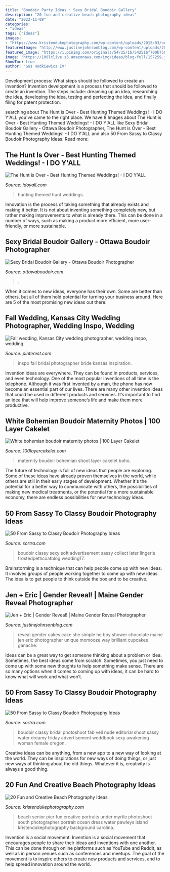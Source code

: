 ```yaml
---
title: "Boudoir Party Ideas : Sexy Bridal Boudoir Gallery"
description: "20 fun and creative beach photography ideas"
date: "2022-11-08"
categories:
- "ideas"
tags: ["ideas"]
images:
- "https://www.kristendukephotography.com/wp-content/uploads/2015/03/under-the-pier-e1427817239204.jpg"
featuredImage: "http://www.justinejohnsonblog.com/wp-content/uploads/2015/04/001-storyboard5.jpg"
featured_image: "https://i.pinimg.com/originals/54/25/1b/54251bf700b75064b7d8eec25ca47439.jpg"
image: "https://100lclive.s3.amazonaws.com/img/ideas/blog-full/157259.jpg"
ShowToc: true
author: "Gus Hodkiewicz IV"
---
```



Development process: What steps should be followed to create an invention?
Invention development is a process that should be followed to create an invention. The steps include: dreaming up an idea, researching the idea, developing the idea, testing and perfecting the idea, and finally filing for patent protection.

	

		
searching about The Hunt is Over - Best Hunting Themed Weddings! - I DO Y&#039;ALL you've came to the right place. We have 8 Images about The Hunt is Over - Best Hunting Themed Weddings! - I DO Y&#039;ALL like Sexy Bridal Boudoir Gallery - Ottawa Boudoir Photographer, The Hunt is Over - Best Hunting Themed Weddings! - I DO Y&#039;ALL and also 50 From Sassy to Classy Boudoir Photography Ideas. Read more:
		
    
## The Hunt Is Over - Best Hunting Themed Weddings! - I DO Y&#039;ALL

<img loading=lazy src="https://www.idoyall.com/wp-content/uploads/2016/10/7690db3ee6459c038418d3fb8d96e9a6-412x1024.jpg" onerror="this.onerror=null;this.src='https://tse4.mm.bing.net/th?id=OIP.OUKexWeNrWLvwqmhUAGGKAAAAA&amp;pid=15.1';" alt="The Hunt is Over - Best Hunting Themed Weddings! - I DO Y&#039;ALL">

_Source: idoyall.com_

>hunting themed hunt weddings. 

	

Innovation is the process of taking something that already exists and making it better. It is not about inventing something completely new, but rather making improvements to what is already there. This can be done in a number of ways, such as making a product more efficient, more user-friendly, or more sustainable.

    
## Sexy Bridal Boudoir Gallery - Ottawa Boudoir Photographer

<img loading=lazy src="https://ottawaboudoir.com/wp-content/uploads/2020/03/DSC3290-source.jpg" onerror="this.onerror=null;this.src='https://tse3.mm.bing.net/th?id=OIP.lnXJdUdHTRmFHY2Oq8KHjwHaJ4&amp;pid=15.1';" alt="Sexy Bridal Boudoir Gallery - Ottawa Boudoir Photographer">

_Source: ottawaboudoir.com_

>. 

	

When it comes to new ideas, everyone has their own. Some are better than others, but all of them hold potential for turning your business around. Here are 5 of the most promising new ideas out there: 

    
## Fall Wedding, Kansas City Wedding Photographer, Wedding Inspo, Wedding

<img loading=lazy src="https://i.pinimg.com/originals/54/25/1b/54251bf700b75064b7d8eec25ca47439.jpg" onerror="this.onerror=null;this.src='https://tse3.mm.bing.net/th?id=OIP.1t42JL6gRGWBsLtYhAGSoQHaLG&amp;pid=15.1';" alt="Fall wedding, Kansas City wedding photographer, wedding inspo, wedding">

_Source: pinterest.com_

>inspo fall bridal photographer bride kansas inspiration. 

	

Invention ideas are everywhere. They can be found in products, services, and even technology. One of the most popular inventions of all time is the telephone. Although it was first invented by a man, the phone has now become an essential part of our lives. There are many other invention ideas that could be used in different products and services. It’s important to find an idea that will help improve someone’s life and make them more productive.

    
## White Bohemian Boudoir Maternity Photos | 100 Layer Cakelet

<img loading=lazy src="https://100lclive.s3.amazonaws.com/img/ideas/blog-full/157259.jpg" onerror="this.onerror=null;this.src='https://tse2.mm.bing.net/th?id=OIP.dZCVCaY9NByhPLvQo6NxBwHaLH&amp;pid=15.1';" alt="White bohemian boudoir maternity photos | 100 Layer Cakelet">

_Source: 100layercakelet.com_

>maternity boudoir bohemian shoot layer cakelet boho. 

	

The future of technology is full of new ideas that people are exploring. Some of these ideas have already proven themselves in the world, while others are still in their early stages of development. Whether it's the potential for a better way to communicate with others, the possibilities of making new medical treatments, or the potential for a more sustainable economy, there are endless possibilities for new technology ideas.

    
## 50 From Sassy To Classy Boudoir Photography Ideas

<img loading=lazy src="https://www.sortra.com/wp-content/uploads/2014/10/boudoir-wedding17.jpg" onerror="this.onerror=null;this.src='https://tse4.mm.bing.net/th?id=OIP.7lsfk4Dfwbngz75eeNVGbQHaLH&amp;pid=15.1';" alt="50 From Sassy to Classy Boudoir Photography Ideas">

_Source: sortra.com_

>boudoir classy sexy soft advertisement sassy collect later lingerie frostedpetticoatblog wedding17. 

	

Brainstorming is a technique that can help people come up with new ideas. It involves groups of people working together to come up with new ideas. The idea is to get people to think outside the box and to be creative.

    
## Jen + Eric | Gender Reveal! | Maine Gender Reveal Photographer

<img loading=lazy src="http://www.justinejohnsonblog.com/wp-content/uploads/2015/04/001-storyboard5.jpg" onerror="this.onerror=null;this.src='https://tse3.mm.bing.net/th?id=OIP.GtW0F8dzAwvzFeZammi6QwHaKw&amp;pid=15.1';" alt="Jen + Eric | Gender Reveal! | Maine Gender Reveal Photographer">

_Source: justinejohnsonblog.com_

>reveal gender cakes cake she simple he boy shower chocolate maine jen eric photographer unique momooze way brilliant cupcakes ganache. 

	

Ideas can be a great way to get someone thinking about a problem or idea. Sometimes, the best ideas come from scratch. Sometimes, you just need to come up with some new thoughts to help something make sense. There are so many options when it comes to coming up with ideas, it can be hard to know what will work and what won’t.

    
## 50 From Sassy To Classy Boudoir Photography Ideas

<img loading=lazy src="https://www.sortra.com/wp-content/uploads/2014/10/boudoir203.jpg" onerror="this.onerror=null;this.src='https://tse3.mm.bing.net/th?id=OIP.V50wITKDU6UoF6nV6LxfOgHaKD&amp;pid=15.1';" alt="50 From Sassy to Classy Boudoir Photography Ideas">

_Source: sortra.com_

>boudoir classy bridal photoshoot fab veil nude editorial shoot sassy water dreamy friday advertisement weddbook sexy awakening woman female oregon. 

	

Creative ideas can be anything, from a new app to a new way of looking at the world. They can be inspirations for new ways of doing things, or just new ways of thinking about the old things. Whatever it is, creativity is always a good thing.

    
## 20 Fun And Creative Beach Photography Ideas

<img loading=lazy src="https://www.kristendukephotography.com/wp-content/uploads/2015/03/under-the-pier-e1427817239204.jpg" onerror="this.onerror=null;this.src='https://tse1.mm.bing.net/th?id=OIP.ceYP7DR5oVtannhbXPUD2QHaKX&amp;pid=15.1';" alt="20 Fun and Creative Beach Photography Ideas">

_Source: kristendukephotography.com_

>beach senior pier fun creative portraits under myrtle photoshoot south photographer portrait ocean dress water pawleys island kristendukephotography background carolina. 

	

Invention is a social movement:
Invention is a social movement that encourages people to share their ideas and inventions with one another. This can be done through online platforms such as YouTube and Reddit, as well as in person venues such as conferences and meetups. The goal of the movement is to inspire others to create new products and services, and to help spread innovation around the world.

